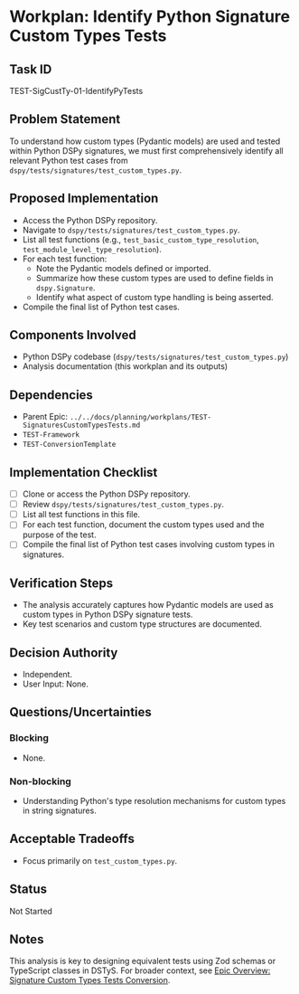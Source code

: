 # Workplan: Identify Python Signature Custom Types Tests

## Task ID
TEST-SigCustTy-01-IdentifyPyTests

## Problem Statement
To understand how custom types (Pydantic models) are used and tested within Python DSPy signatures, we must first comprehensively identify all relevant Python test cases from `dspy/tests/signatures/test_custom_types.py`.

## Proposed Implementation
- Access the Python DSPy repository.
- Navigate to `dspy/tests/signatures/test_custom_types.py`.
- List all test functions (e.g., `test_basic_custom_type_resolution`, `test_module_level_type_resolution`).
- For each test function:
    - Note the Pydantic models defined or imported.
    - Summarize how these custom types are used to define fields in `dspy.Signature`.
    - Identify what aspect of custom type handling is being asserted.
- Compile the final list of Python test cases.

## Components Involved
- Python DSPy codebase (`dspy/tests/signatures/test_custom_types.py`)
- Analysis documentation (this workplan and its outputs)

## Dependencies
- Parent Epic: `../../docs/planning/workplans/TEST-SignaturesCustomTypesTests.md`
- `TEST-Framework`
- `TEST-ConversionTemplate`

## Implementation Checklist
- [ ] Clone or access the Python DSPy repository.
- [ ] Review `dspy/tests/signatures/test_custom_types.py`.
- [ ] List all test functions in this file.
- [ ] For each test function, document the custom types used and the purpose of the test.
- [ ] Compile the final list of Python test cases involving custom types in signatures.

## Verification Steps
- The analysis accurately captures how Pydantic models are used as custom types in Python DSPy signature tests.
- Key test scenarios and custom type structures are documented.

## Decision Authority
- Independent.
- User Input: None.

## Questions/Uncertainties
### Blocking
- None.
### Non-blocking
- Understanding Python's type resolution mechanisms for custom types in string signatures.

## Acceptable Tradeoffs
- Focus primarily on `test_custom_types.py`.

## Status
Not Started

## Notes
This analysis is key to designing equivalent tests using Zod schemas or TypeScript classes in DSTyS.
For broader context, see [Epic Overview: Signature Custom Types Tests Conversion](../../docs/planning/workplans/TEST-SignaturesCustomTypesTests.md).